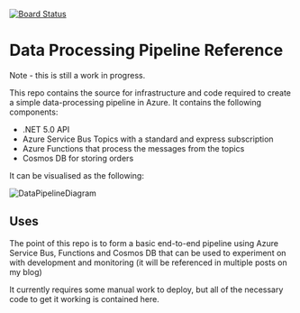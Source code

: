 [![Board Status](https://dev.azure.com/joshuaharvey55/10aaf9c4-0834-4a92-b7f3-ebe8454e5b91/9a93ed02-fadb-4641-b1ad-f4e81f26c118/_apis/work/boardbadge/3d095655-8565-4659-b272-22ceea84b3d4)](https://dev.azure.com/joshuaharvey55/10aaf9c4-0834-4a92-b7f3-ebe8454e5b91/_boards/board/t/9a93ed02-fadb-4641-b1ad-f4e81f26c118/Microsoft.RequirementCategory)
# Data Processing Pipeline Reference
Note - this is still a work in progress.

This repo contains the source for infrastructure and code required to create a simple data-processing pipeline in Azure. It contains the following components:
* .NET 5.0 API 
* Azure Service Bus Topics with a standard and express subscription
* Azure Functions that process the messages from the topics
* Cosmos DB for storing orders

It can be visualised as the following:

![DataPipelineDiagram](https://user-images.githubusercontent.com/40071640/139442520-89d99b5b-8243-40b2-8776-c558e0327a4c.PNG)

## Uses
The point of this repo is to form a basic end-to-end pipeline using Azure Service Bus, Functions and Cosmos DB that can be used to experiment on with development and monitoring (it will be referenced in multiple posts on my blog)

It currently requires some manual work to deploy, but all of the necessary code to get it working is contained here.
